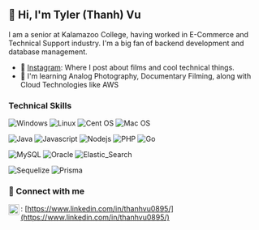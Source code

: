 ## 👋 Hi, I'm Tyler (Thanh) Vu
I am a senior at Kalamazoo College, having worked in E-Commerce and Technical Support industry. I'm a big fan of backend development and database management.

- 📝 [Instagram](https://www.instagram.com/thanh310895/): Where I post about films and cool technical things.
- 🌱 I'm learning Analog Photography, Documentary Filming, along with Cloud Technologies like AWS

### Technical Skills
![Windows](https://img.shields.io/badge/OS-Windows-0078D6?style=flat&logo=windows) 
![Linux](https://img.shields.io/badge/Linux-FCC624?style=flat&logo=linux)
![Cent OS](https://img.shields.io/badge/OS-CentOS-002260?style=flat&logo=centos) 
![Mac OS](https://img.shields.io/badge/OS-macOS-000000?style=flat&logo=macos) 


![Java](https://img.shields.io/badge/Lang-Java-%23ED8B00.svg?style=flat&logo=java) 
![Javascript](https://img.shields.io/badge/JavaScript-F7DF1E?style=flat&logo=javascript)
![Nodejs](https://img.shields.io/badge/Node.js-43853D?style=flat&logo=node.js)
![PHP](https://img.shields.io/badge/PHP-777BB4?style=flat&logo=php)
![Go](https://img.shields.io/badge/Go-00ADD8?style=flat&logo=go)

![MySQL](https://img.shields.io/badge/DB-mySQL-%2300f.svg?style=flat&logo=mysql) 
![Oracle](https://img.shields.io/badge/Oracle-F80000?style=flat&logo=Oracle)
![Elastic_Search](https://img.shields.io/badge/Elastic_Search-005571?style=flat&logo=elasticsearch)

![Sequelize](https://img.shields.io/badge/sequelize-323330?style=flat&logo=sequelize)
![Prisma](https://img.shields.io/badge/Prisma-3982CE?style=flat&logo=Prisma)

### 🤝 Connect with me
<a href="https://www.linkedin.com/in/thanhvu0895/"><img align="left" src="https://www.svgrepo.com/show/157006/linkedin.svg" alt="Thanh Vu | LinkedIn" width="21px"/></a>: [https://www.linkedin.com/in/thanhvu0895/](https://www.linkedin.com/in/thanhvu0895/)
